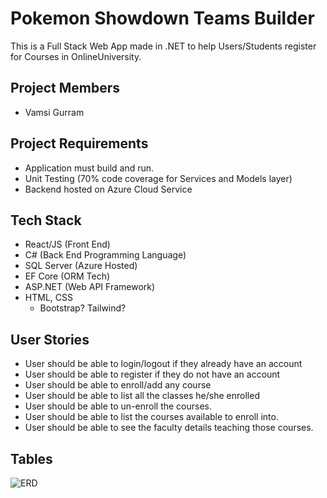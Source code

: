 # Pokemon Showdown Teams Builder

This is a Full Stack Web App made in .NET to help Users/Students register for Courses in OnlineUniversity.

## Project Members

- Vamsi Gurram

## Project Requirements

- Application must build and run.
- Unit Testing (70% code coverage for Services and Models layer)
- Backend hosted on Azure Cloud Service

## Tech Stack

- React/JS (Front End)
- C# (Back End Programming Language)
- SQL Server (Azure Hosted)
- EF Core (ORM Tech)
- ASP.NET (Web API Framework)
- HTML, CSS
  - Bootstrap? Tailwind?

## User Stories

- User should be able to login/logout if they already have an account
- User should be able to register if they do not have an account
- User should be able to enroll/add any course
- User should be able to list all the classes he/she enrolled
- User should be able to un-enroll the courses.
- User should be able to list the courses available to enroll into.
- User should be able to see the faculty details teaching those courses.

## Tables

![ERD](./ERD.png)
